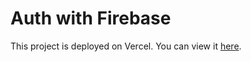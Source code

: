 # Auth with Firebase

This project is deployed on Vercel. You can view it [here](https://auth-with-firebase-six.vercel.app/login).

